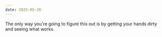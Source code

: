 ```yaml
---
date: 2025-05-26
---
```


The only way you're going to figure this out is by getting your hands dirty and seeing what works.